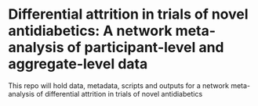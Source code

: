 # Differential attrition in trials of novel antidiabetics: A network meta-analysis of participant-level and aggregate-level data

This repo will hold data, metadata, scripts and outputs for a network meta-analysis of differential attrition in trials of novel antidiabetics
